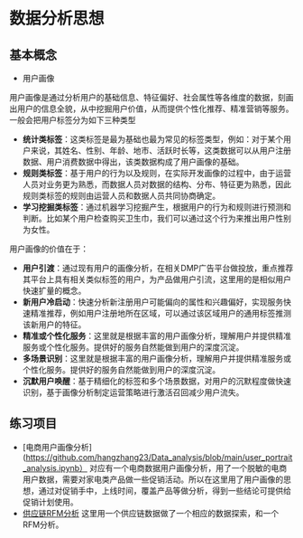 # 数据分析思想

## 基本概念
- 用户画像

用户画像是通过分析用户的基础信息、特征偏好、社会属性等各维度的数据，刻画出用户的信息全貌，从中挖掘用户价值，从而提供个性化推荐、精准营销等服务。一般会把用户标签分为如下三种类型
  - **统计类标签**：这类标签是最为基础也最为常见的标签类型，例如：对于某个用户来说，其姓名、性别、年龄、地市、活跃时长等，这类数据可以从用户注册数据、用户消费数据中得出，该类数据构成了用户画像的基础。
  - **规则类标签**：基于用户的行为以及规则，在实际开发画像的过程中，由于运营人员对业务更为熟悉，而数据人员对数据的结构、分布、特征更为熟悉，因此规则类标签的规则由运营人员和数据人员共同协商确定。
  - **学习挖掘类标签**：通过机器学习挖掘产生，根据用户的行为和规则进行预测和判断。比如某个用户检查购买卫生巾，我们可以通过这个行为来推出用户性别为女性。

用户画像的价值在于：

  - **用户引渡**：通过现有用户的画像分析，在相关DMP广告平台做投放，重点推荐其平台上具有相关类似标签的用户，为产品做用户引流，这里用的是相似用户快速扩量的概念。
  - **新用户冷启动**：快速分析新注册用户可能偏向的属性和兴趣偏好，实现服务快速精准推荐，例如用户注册地所在区域，可以通过该区域用户的通用标签推测该新用户的特征。
  - **精准或个性化服务**：这里就是根据丰富的用户画像分析，理解用户并提供精准服务或个性化服务。提供好的服务自然能做到用户的深度沉淀。
  - **多场景识别**：这里就是根据丰富的用户画像分析，理解用户并提供精准服务或个性化服务。提供好的服务自然能做到用户的深度沉淀。
  - **沉默用户唤醒**：基于精细化的标签和多个场景数据，对用户的沉默程度做快速识别，基于画像分析制定运营策略进行激活召回减少用户流失。


## 练习项目
- [电商用户画像分析](https://github.com/hangzhang23/Data_analysis/blob/main/user_portrait_analysis.ipynb）
对应有一个电商数据用户画像分析，用了一个脱敏的电商用户数据，需要对家电类产品做一些促销活动。所以在这里用了用户画像的思想，通过对促销手中，上线时间，覆盖产品等做分析，得到一些结论可提供给促销计划使用。
- [供应链RFM分析](https://github.com/hangzhang23/Data_analysis/blob/main/SupplyChain_analysis.ipynb)
这里用一个供应链数据做了一个相应的数据探索，和一个RFM分析。
